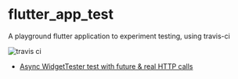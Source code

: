 # flutter_app_test

A playground flutter application to experiment testing, using travis-ci

![travis ci](https://travis-ci.com/evaisse/demo-flutter-app-widget-tester.svg?branch=master)

 - [Async WidgetTester test with future & real HTTP calls](./blob/master/test/widget_test.dart)